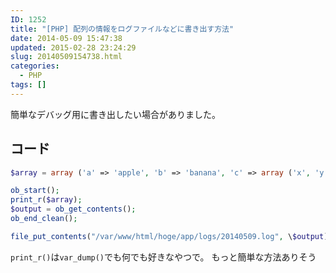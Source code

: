 ```yaml
---
ID: 1252
title: "[PHP] 配列の情報をログファイルなどに書き出す方法"
date: 2014-05-09 15:47:38
updated: 2015-02-28 23:24:29
slug: 20140509154738.html
categories:
  - PHP
tags: []
---
```


簡単なデバッグ用に書き出したい場合がありました。

<!--more-->
<h2>コード</h2>

```php
$array = array ('a' => 'apple', 'b' => 'banana', 'c' => array ('x', 'y', 'z'));

ob_start();
print_r($array);
$output = ob_get_contents();
ob_end_clean();

file_put_contents("/var/www/html/hoge/app/logs/20140509.log", \$output);
```

<code>print_r()</code>は<code>var_dump()</code>でも何でも好きなやつで。
<span class="text-muted">もっと簡単な方法ありそう</span>
